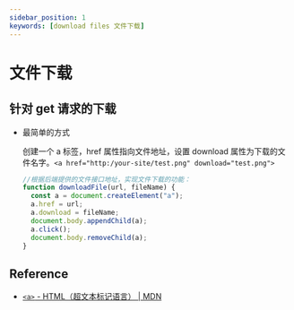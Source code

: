 ```yaml
---
sidebar_position: 1
keywords: [download files 文件下载]
---
```


# 文件下载

## 针对 get 请求的下载

- 最简单的方式

  创建一个 a 标签，href 属性指向文件地址，设置 download 属性为下载的文件名字。`<a href="http:/your-site/test.png" download="test.png">`

  ```js
  //根据后端提供的文件接口地址，实现文件下载的功能：
  function downloadFile(url, fileName) {
    const a = document.createElement("a");
    a.href = url;
    a.download = fileName;
    document.body.appendChild(a);
    a.click();
    document.body.removeChild(a);
  }
  ```

## Reference

- [`<a>` - HTML（超文本标记语言） | MDN](https://developer.mozilla.org/zh-CN/docs/Web/HTML/Element/a)
